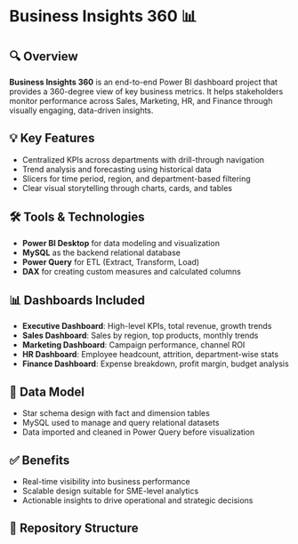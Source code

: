 # Business Insights 360 📊

## 🔍 Overview
**Business Insights 360** is an end-to-end Power BI dashboard project that provides a 360-degree view of key business metrics. It helps stakeholders monitor performance across Sales, Marketing, HR, and Finance through visually engaging, data-driven insights.

## 💡 Key Features
- Centralized KPIs across departments with drill-through navigation
- Trend analysis and forecasting using historical data
- Slicers for time period, region, and department-based filtering
- Clear visual storytelling through charts, cards, and tables

## 🛠️ Tools & Technologies
- **Power BI Desktop** for data modeling and visualization
- **MySQL** as the backend relational database
- **Power Query** for ETL (Extract, Transform, Load)
- **DAX** for creating custom measures and calculated columns

## 📊 Dashboards Included
- **Executive Dashboard**: High-level KPIs, total revenue, growth trends
- **Sales Dashboard**: Sales by region, top products, monthly trends
- **Marketing Dashboard**: Campaign performance, channel ROI
- **HR Dashboard**: Employee headcount, attrition, department-wise stats
- **Finance Dashboard**: Expense breakdown, profit margin, budget analysis

## 🧩 Data Model
- Star schema design with fact and dimension tables
- MySQL used to manage and query relational datasets
- Data imported and cleaned in Power Query before visualization

## ✅ Benefits
- Real-time visibility into business performance
- Scalable design suitable for SME-level analytics
- Actionable insights to drive operational and strategic decisions

## 📁 Repository Structure
